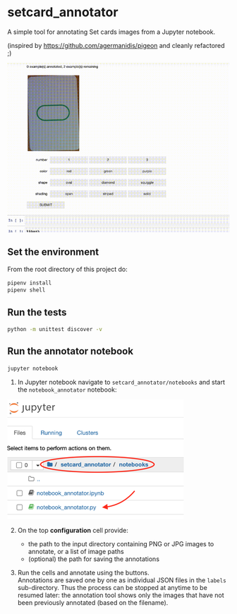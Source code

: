 # setcard_annotator
A simple tool for annotating Set cards images from a Jupyter notebook.

(inspired by https://github.com/agermanidis/pigeon and cleanly refactored ;)


![annotator screen cast](./assets/annotator.gif)

## Set the environment
From the root directory of this project do:
```bash
pipenv install
pipenv shell
```

## Run the tests 
```bash
python -m unittest discover -v
```

## Run the annotator notebook
```bash
jupyter notebook
```

1. In Jupyter notebook navigate to `setcard_annotator/notebooks` and start the `notebook_annotator` notebook:  
<img alt="jupyter" width="400" src="./assets/jupyter.png">

2. On the top **configuration** cell provide:
    - the path to the input directory containing PNG or JPG images to annotate, or a list of image paths
    - (optional) the path for saving the annotations

3. Run the cells and annotate using the buttons.   
Annotations are saved one by one as individual JSON files in the `labels` sub-directory.
Thus the process can be stopped at anytime to be resumed later: the annotation tool shows only the images that have not been previously annotated (based on the filename).


